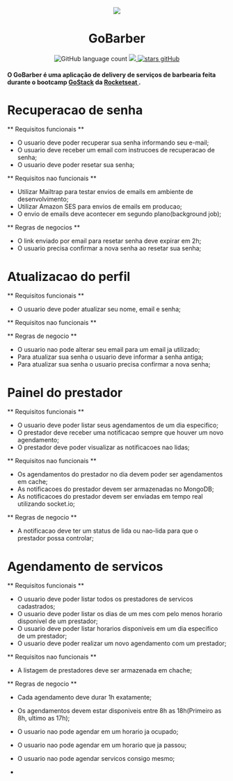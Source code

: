 <div align="center">
  <img src="https://i.imgur.com/BbGTXdO.png"/>
  <h1> GoBarber </h1>

  <img alt="GitHub language count" src="https://img.shields.io/github/languages/count/renanarantes/gobarber">
  <a href="https://www.linkedin.com/in/renan-m-arantes">
    <img src="https://img.shields.io/badge/made%20by-Renan%20Arantes-%222FFFee">
   </a>
   <a href="https://github.com/renanarantes/gobarber/stargazers">
    <img alt="stars gitHub" src="https://img.shields.io/github/stars/renanarantes/gobarber?style=social">
  </a>
</div>

<h4> O GoBarber é uma aplicação de delivery de serviços de barbearia feita durante o bootcamp <a href="https://rocketseat.com.br/gostack">GoStack</a> da <a href="https://rocketseat.com.br/"> Rocketseat </a>.</h4>

# Recuperacao de senha
** Requisitos funcionais **
- O usuario deve poder recuperar sua senha informando seu e-mail;
- O usuario deve receber um email com instrucoes de recuperacao de senha;
- O usuario deve poder resetar sua senha;

** Requisitos nao funcionais **
- Utilizar Mailtrap para testar envios de emails em ambiente de desenvolvimento;
- Utilizar Amazon SES para envios de emails em producao;
- O envio de emails deve acontecer em segundo plano(background job);

** Regras de negocios **
- O link enviado por email para resetar senha deve expirar em 2h;
- O usuario precisa confirmar a nova senha ao resetar sua senha;

# Atualizacao do perfil

** Requisitos funcionais **
- O usuario deve poder atualizar seu nome, email e senha;

** Requisitos nao funcionais **

** Regras de negocio **
- O usuario nao pode alterar seu email para um email ja utilizado;
- Para atualizar sua senha o usuario deve informar a senha antiga;
- Para atualizar sua senha o usuario precisa confirmar a nova senha;

# Painel do prestador

** Requisitos funcionais **
- O usuario deve poder listar seus agendamentos de um dia especifico;
- O prestador deve receber uma notificacao sempre que houver um novo agendamento;
- O prestador deve poder visualizar as notificacoes nao lidas;

** Requisitos nao funcionais **
- Os agendamentos do prestador no dia devem poder ser agendamentos em cache;
- As notificacoes do prestador devem ser armazenadas no MongoDB;
- As notificacoes do prestador devem ser enviadas em tempo real utilizando socket.io;

** Regras de negocio **
- A notificacao deve ter um status de lida ou nao-lida para que o prestador possa controlar;


# Agendamento de servicos

** Requisitos funcionais **
- O usuario deve poder listar todos os prestadores de servicos cadastrados;
- O usuario deve poder listar os dias de um mes com pelo menos horario disponivel de um prestador;
- O usuario deve poder listar horarios disponiveis em um dia especifico de um prestador;
- O usuario deve poder realizar um novo agendamento com um prestador;


** Requisitos nao funcionais **
- A listagem de prestadores deve ser armazenada em chache;

** Regras de negocio **
- Cada agendamento deve durar 1h exatamente;
- Os agendamentos devem estar disponiveis entre 8h as 18h(Primeiro as 8h, ultimo as 17h);
- O usuario nao pode agendar em um horario ja ocupado;
- O usuario nao pode agendar em um horario que ja passou;
- O usuario nao pode agendar servicos consigo mesmo;

-
